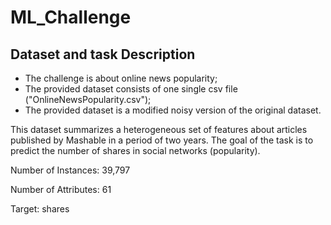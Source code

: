 # ML_Challenge

## Dataset and task Description
- The challenge is about online news popularity;
- The provided dataset consists of one single csv file ("OnlineNewsPopularity.csv");
- The provided dataset is a modified noisy version of the original dataset.

This dataset summarizes a heterogeneous set of features about articles published by Mashable in a period of two years. The goal of the task is to predict the number of shares in social networks (popularity).

Number of Instances: 39,797

Number of Attributes: 61

Target: shares
